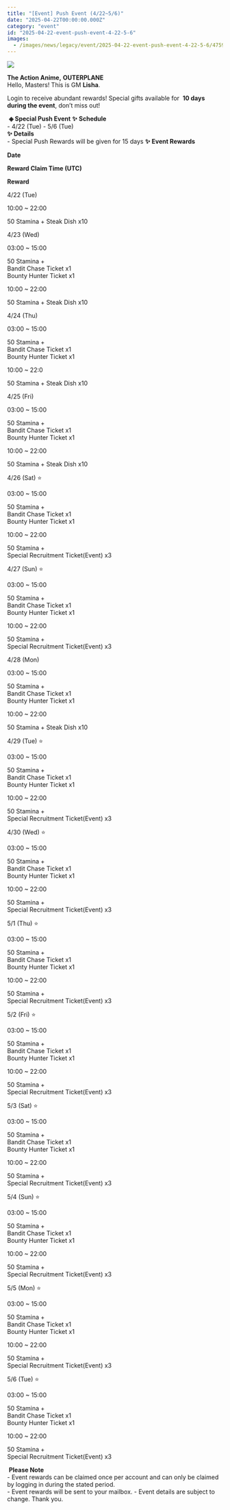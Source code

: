 ```yaml
---
title: "[Event] Push Event (4/22~5/6)"
date: "2025-04-22T00:00:00.000Z"
category: "event"
id: "2025-04-22-event-push-event-4-22-5-6"
images:
  - /images/news/legacy/event/2025-04-22-event-push-event-4-22-5-6/4759c200b4a94ca4a56a76260f0d31bb.webp
---
```


![](/images/news/legacy/event/2025-04-22-event-push-event-4-22-5-6/4759c200b4a94ca4a56a76260f0d31bb.webp)  
  

**The Action Anime,** **OUTERPLANE**          
Hello, Masters! This is GM **Lisha**.  
  
Login to receive abundant rewards! Special gifts available for  **10 days during the event**, don’t miss out!  
  
 **◈ Special Push Event** **✨** **Schedule**      
\- 4/22 (Tue) - 5/6 (Tue)  
**✨** **Details**     
\- Special Push Rewards will be given for 15 days **✨** **Event Rewards** 

**Date**

**Reward Claim Time (UTC)**

**Reward**

4/22 (Tue)

10:00 ~ 22:00  

50 Stamina + Steak Dish x10  

4/23 (Wed)

03:00 ~ 15:00  

50 Stamina +  
Bandit Chase Ticket x1  
Bounty Hunter Ticket x1

10:00 ~ 22:00

50 Stamina + Steak Dish x10  

4/24 (Thu) 

03:00 ~ 15:00

50 Stamina +  
Bandit Chase Ticket x1  
Bounty Hunter Ticket x1

10:00 ~ 22:0

50 Stamina + Steak Dish x10  

4/25 (Fri)

03:00 ~ 15:00

50 Stamina +  
Bandit Chase Ticket x1  
Bounty Hunter Ticket x1

10:00 ~ 22:00

50 Stamina + Steak Dish x10  

4/26 (Sat) ⭐

03:00 ~ 15:00

50 Stamina +  
Bandit Chase Ticket x1  
Bounty Hunter Ticket x1

10:00 ~ 22:00

50 Stamina +  
Special Recruitment Ticket(Event) x3  

4/27 (Sun) ⭐

03:00 ~ 15:00

50 Stamina +  
Bandit Chase Ticket x1  
Bounty Hunter Ticket x1

10:00 ~ 22:00

50 Stamina +   
Special Recruitment Ticket(Event) x3  

4/28 (Mon)

03:00 ~ 15:00

50 Stamina +  
Bandit Chase Ticket x1  
Bounty Hunter Ticket x1

10:00 ~ 22:00

50 Stamina + Steak Dish x10  

4/29 (Tue) ⭐

03:00 ~ 15:00

50 Stamina +  
Bandit Chase Ticket x1  
Bounty Hunter Ticket x1

10:00 ~ 22:00

50 Stamina +  
Special Recruitment Ticket(Event) x3  

4/30 (Wed) ⭐

03:00 ~ 15:00

50 Stamina +  
Bandit Chase Ticket x1  
Bounty Hunter Ticket x1

10:00 ~ 22:00

50 Stamina +  
Special Recruitment Ticket(Event) x3  

5/1 (Thu) ⭐

03:00 ~ 15:00

50 Stamina +  
Bandit Chase Ticket x1  
Bounty Hunter Ticket x1

10:00 ~ 22:00

50 Stamina +  
Special Recruitment Ticket(Event) x3  

5/2 (Fri) ⭐

03:00 ~ 15:00

50 Stamina +  
Bandit Chase Ticket x1  
Bounty Hunter Ticket x1

10:00 ~ 22:00

50 Stamina +  
Special Recruitment Ticket(Event) x3  

5/3 (Sat) ⭐

03:00 ~ 15:00

50 Stamina +  
Bandit Chase Ticket x1  
Bounty Hunter Ticket x1

10:00 ~ 22:00

50 Stamina +  
Special Recruitment Ticket(Event) x3  

5/4 (Sun) ⭐

03:00 ~ 15:00

50 Stamina +  
Bandit Chase Ticket x1  
Bounty Hunter Ticket x1

10:00 ~ 22:00

50 Stamina +  
Special Recruitment Ticket(Event) x3  

5/5 (Mon) ⭐

03:00 ~ 15:00

50 Stamina +  
Bandit Chase Ticket x1  
Bounty Hunter Ticket x1

10:00 ~ 22:00

50 Stamina +  
Special Recruitment Ticket(Event) x3

5/6 (Tue) ⭐

03:00 ~ 15:00  

50 Stamina +  
Bandit Chase Ticket x1  
Bounty Hunter Ticket x1

10:00 ~ 22:00  

50 Stamina +  
Special Recruitment Ticket(Event) x3  

 **Please Note**  
\- Event rewards can be claimed once per account and can only be claimed by logging in during the stated period.  
\- Event rewards will be sent to your mailbox. - Event details are subject to change. Thank you.
